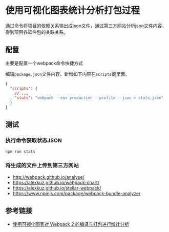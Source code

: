 # 使用可视化图表统计分析打包过程

通过命令将项目的依赖关系输出成json文件，通过第三方网站分析json文件内容，得到项目各软件包的关联关系。

## 配置

主要是配置一个webpack命令快捷方式

编辑`package.json`文件内容，新增如下内容在`scripts`键里面。

```json
{
  "scripts": {
    // ...
    "stats": "webpack --env production --profile --json > stats.json"
  }
}
```

## 测试

### 执行命令获取状态JSON

```bash
npm run stats
```

### 将生成的文件上传到第三方网站

- http://webpack.github.io/analyse/
- https://alexkuz.github.io/webpack-chart/
- https://alexkuz.github.io/stellar-webpack/
- https://www.npmjs.com/package/webpack-bundle-analyzer

## 参考链接

- [使用可视化图表对 Webpack 2 的编译与打包进行统计分析](http://blog.parryqiu.com/2017/06/16/webpack2-Statistics/)
